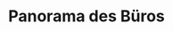 ---
layout: /panorama.ect
project: '/web/projects/public/air-and-water'
image: 'http://hub.acherno.com/svn/vazduh-i-voda/Site/Panorami/KEA_Tanya_Ofis_FINAL_Panorama_360_01.jpg'
title: 'Panorama des Büros'
sitemap: false
---
